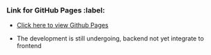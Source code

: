 <h3> Link for GitHub Pages :label:</h3>

  - [Click here to view Github Pages](https://meewai.github.io/LinkedInLearning_CSS-Essential-Training/)

* The development is still undergoing, backend not yet integrate to frontend
